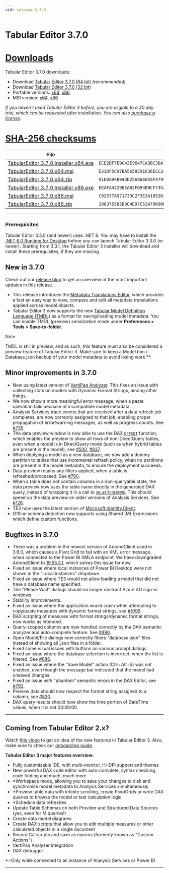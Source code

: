 ```yaml
---
uid: release-3-7-0
---
```

# Tabular Editor 3.7.0

# [**Downloads**](#tab/downloads)

Tabular Editor 3.7.0 downloads:

- Download [Tabular Editor 3.7.0 (64 bit)](https://cdn.tabulareditor.com/files/TabularEditor.3.7.0.Installer.x64.exe) *(recommended)*
- Download [Tabular Editor 3.7.0 (32 bit)](https://cdn.tabulareditor.com/files/TabularEditor.3.7.0.Installer.x86.exe)
- Portable versions: [x64](https://cdn.tabulareditor.com/files/TabularEditor.3.7.0.x64.zip), [x86](https://cdn.tabulareditor.com/files/TabularEditor.3.7.0.x86.zip)
- MSI version: [x64](https://cdn.tabulareditor.com/files/TabularEditor.3.7.0.x64.msi), [x86](https://cdn.tabulareditor.com/files/TabularEditor.3.7.0.x86.msi)

*If you haven't used Tabular Editor 3 before, you are eligible to a 30 day trial, which can be requested after installation. You can also [purchase a license](https://tabulareditor.com/licensing).*

# [**SHA-256 checksums**](#tab/checksums)

| File | SHA-256 |
| -- | -- |
| [TabularEditor.3.7.0.Installer.x64.exe](https://cdn.tabulareditor.com/files/TabularEditor.3.7.0.Installer.x64.exe) | `ECE2DF7E9C43E9647CA3BC3DA7AC0E0110B57E82C40A70C4A81843F77FEC5907` |
| [TabularEditor.3.7.0.x64.msi](https://cdn.tabulareditor.com/files/TabularEditor.3.7.0.x64.msi) | `E31DF5C97BA5650E91636ECC24FD8DAE68CC6E0717FFE32A94A76500A31271EE` |
| [TabularEditor.3.7.0.x64.zip](https://cdn.tabulareditor.com/files/TabularEditor.3.7.0.x64.zip) | `91E0A94B943D256666055F4799280D25D00F65B14F658ADD41D8247BC8814A8C` |
| [TabularEditor.3.7.0.Installer.x86.exe](https://cdn.tabulareditor.com/files/TabularEditor.3.7.0.Installer.x86.exe) | `EEAFA4229DEA82FD94B8CF735AC97A4319DA697A2F26376D6F7D527AEE29112A` |
| [TabularEditor.3.7.0.x86.msi](https://cdn.tabulareditor.com/files/TabularEditor.3.7.0.x86.msi) | `C92577A971733C2F3E3A1852629B4F6A9C6D0AB9FE979337483EDFA3066306C8` |
| [TabularEditor.3.7.0.x86.zip](https://cdn.tabulareditor.com/files/TabularEditor.3.7.0.x86.zip) | `390375585D0C4E97C53A79690D35A354EB131A3F5B60A072FA7E0909B8CE3DA0` |

***

### Prerequisites

Tabular Editor 3.3.0 (and newer) uses .NET 6. You may have to install the [.NET 6.0 Runtime for Desktop](https://dotnet.microsoft.com/en-us/download/dotnet/6.0/runtime) before you can launch Tabular Editor 3.3.0 (or newer). Starting from 3.3.1, the Tabular Editor 3 installer will download and install these prerequisites, if they are missing.

## New in 3.7.0

Check out our [release blog](https://blog.tabulareditor.com/?p=2146) to get an overview of the most important updates in this release.

- This release introduces the [Metadata Translations Editor](xref:metadata-translation-editor), which provides a fast an easy way to view, compare and edit all metadata translations applied across model objects.
- Tabular Editor 3 now supports the new [Tabular Model Definition Language (TMDL)](https://powerbi.microsoft.com/en-us/blog/announcing-public-preview-of-the-tabular-model-definition-language-tmdl/) as a format for saving/loading model metadata. You can enable TMDL (preview) serialization mode under **Preferences > Tools > Save-to-folder**.
  
> [!NOTE]
> TMDL is still in preview, and as such, this feature must also be considered a preview feature of Tabular Editor 3. Make sure to keep a Model.bim / Database.json backup of your model metadata to avoid losing work.**.

## Minor improvements in 3.7.0

- Now using latest version of [VertiPaq Analyzer](https://github.com/sql-bi/VertiPaq-Analyzer). This fixes an issue with collecting stats on models with Dynamic Format Strings, among other things.
- We now show a more meaningful error message, when a paste operation fails because of incompatible model metadata.
- Analysis Services trace events that are received after a data refresh job completes, are now correctly assigned to that job, enabling proper propagation of error/warning messages, as well as progress counts. See  [#735](https://github.com/TabularEditor/TabularEditor3/issues/735).
- The data preview window is now able to use the DAX [`OFFSET`](https://dax.guide/offset) function, which enables the preview to show all rows of non-DirectQuery tables, even when a model is in DirectQuery mode (such as when hybrid tables are present in the model), see [#500](https://github.com/TabularEditor/TabularEditor3/issues/500), [#837](https://github.com/TabularEditor/TabularEditor3/issues/837).
- When deplying a model as a new database, we now add a dummy partition to tables that use incremental refresh policy, when no partitions are present in the model metadata, to ensure the deployment succeeds.
- Data preview retains any filters applied, when a table is refreshed/processed. See [#780](https://github.com/TabularEditor/TabularEditor3/issues/780).
- When a table does not contain columns in a non-queryable state, the data preview now uses the table name directly in the generated DAX query, instead of wrapping it in a call to [`SELECTCOLUMNS`](https://dax.guide/selectcolumns). This should speed up the data preview on older versions of Analysis Services. See [#126](https://github.com/TabularEditor/TabularEditor3/issues/126).
- TE3 now uses the latest version of [Microsoft.Identity.Client](https://www.nuget.org/packages/Microsoft.Identity.Client).
- Offline schema detection now supports using Shared (M) Expressions which define custom functions.

## Bugfixes in 3.7.0

- There was a problem in the newest version of AdomdClient used in 3.6.0, which causes a Pivot Grid to fail with an XML error message, when connected to the Power BI XMLA endpoint. We have downgraded AdomdClient to [19.55.3.1](https://www.nuget.org/packages/Microsoft.AnalysisServices.AdomdClient.NetCore.retail.amd64/19.55.3.1), which solves this issue for now.
- Fixed an issue where local instances of Power BI Desktop were not shown in the "Local instances" dropdown.
- Fixed an issue where TE3 would not allow loading a model that did not have a database name specified.
- The "Please Wait" dialogs should no longer obstruct Azure AD sign-in windows.
- Stability improvements.
- Fixed an issue where the application would crash when attempting to copy/paste measures with dynamic format strings, see [#1099](https://github.com/TabularEditor/TabularEditor/issues/1099).
- DAX scripting of measures with format strings/dynamic format strings, now works as intended.
- Query-scoped columns are now handled correctly by the DAX semantic analyzer and auto-complete feature. See [#890](https://github.com/TabularEditor/TabularEditor3/issues/890).
- Open Model/File dialogs now correctly filters "database.json" files instead of showing all .json files in a folder.
- Fixed some visual issues with buttons on various prompt dialogs.
- Fixed an issue where the database selection is incorrect, when the list is filtered. See [#886](https://github.com/TabularEditor/TabularEditor3/issues/886).
- Fixed an issue where the "Save Model" action (Ctrl+Alt+S) was not enabled, even though the message bar indicated that the model had unsaved changes.
- Fixed an issue with "phantom" semantic errors in the DAX Editor, see [#792](https://github.com/TabularEditor/TabularEditor3/issues/792).
- Preview data should now respect the format string assigned to a column, see [#820](https://github.com/TabularEditor/TabularEditor3/issues/820).
- DAX query results should now show the time portion of DateTime values, when it is not 00:00:00.

---
## Coming from Tabular Editor 2.x?

Watch [this video](https://www.youtube.com/watch?v=pt3DdcjfImY) to get an idea of the new features in Tabular Editor 3. Also, make sure to check our [onboarding guide](https://docs.tabulareditor.com/onboarding/index.html).

**Tabular Editor 3 major features overview:**
- Fully customizable IDE, with multi-monitor, Hi-DPI support and themes
- New powerful DAX code editor with auto-complete, syntax checking, code folding and much, much more
- *Workspace mode, allowing you to save your changes to disk and synchronise model metadata to Analysis Services simultaneously
- *Preview table data with infinite scrolling, create PivotGrids or write DAX queries to browse the model or test calculation logic
- *Schedule data refreshes
- Update Table Schemas on both Provider and Structured Data Sources (yes, even for M queries!)
- Create data model diagrams
- Create DAX scripts that allow you to edit multiple measures or other calculated objects in a single document
- Record C# scripts and save as macros (formerly known as "Custom Actions")
- VertiPaq Analyzer integration
- DAX debugger

*=Only while connected to an instance of Analysis Services or Power BI

---
